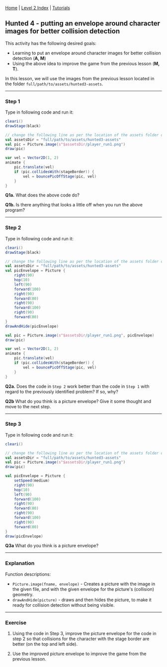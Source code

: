 <div class="nav">
  <a href="../../index.html">Home</a> | <a href="index.html">Level 2 Index</a> | <a href="../../tutorials-index.html">Tutorials</a>
</div>

## Hunted 4 - putting an envelope around character images for better collision detection

This activity has the following desired goals:
* Learning to put an envelope around character images for better collision detection (**A, M**)
* Using the above idea to improve the game from the previous lesson  (**M, T**).


In this lesson, we will use the images from the previous lesson located in the folder `full/path/to/assets/hunted3-assets`.

---

### Step 1
Type in following code and run it:

```scala
cleari()
drawStage(black)

// change the following line as per the location of the assets folder on your computer
val assetsDir = "full/path/to/assets/hunted3-assets"
val pic = Picture.image(s"$assetsDir/player_run1.png")
draw(pic)

var vel = Vector2D(1, 2)
animate {
    pic.translate(vel)
    if (pic.collidesWith(stageBorder)) {
        vel = bouncePicOffStage(pic, vel)
    }
}
```

**Q1a.** What does the above code do?

**Q1b.** Is there anything that looks a little off when you run the above program?

---

### Step 2
Type in following code and run it:

```scala
cleari()
drawStage(black)

// change the following line as per the location of the assets folder on your computer
val assetsDir = "full/path/to/assets/hunted3-assets"
val picEnvelope = Picture {
    right(90)
    hop(10)
    left(90)
    forward(100)
    right(90)
    forward(80)
    right(90)
    forward(100)
    right(90)
    forward(80)
}
drawAndHide(picEnvelope)

val pic = Picture.image(s"$assetsDir/player_run1.png", picEnvelope)
draw(pic)

var vel = Vector2D(1, 2)
animate {
    pic.translate(vel)
    if (pic.collidesWith(stageBorder)) {
        vel = bouncePicOffStage(pic, vel)
    }
}
```

**Q2a.** Does the code in `Step 2` work better than the code in `Step 1` with regard to the previously identified problem? If so, why?

**Q2b** What do you think is a picture envelope? Give it some thought and move to the next step.

---

### Step 3
Type in following code and run it:

```scala
cleari()

// change the following line as per the location of the assets folder on your computer
val assetsDir = "full/path/to/assets/hunted3-assets"
val pic = Picture.image(s"$assetsDir/player_run1.png")
draw(pic)

val picEnvelope = Picture {
    setSpeed(medium)
    right(90)
    hop(10)
    left(90)
    forward(100)
    right(90)
    forward(80)
    right(90)
    forward(100)
    right(90)
    forward(80)
}
draw(picEnvelope)
```

**Q3a** What do you think is a picture envelope?

---

### Explanation
Function descriptions:
* `Picture.image(fname, envelope)` - Creates a picture with the image in the given file, and with the given envelope for the picture's (collision) geometry.
* `drawAndHide(picture)` - draws and then hides the picture, to make it ready for collision detection without being visible.

---

### Exercise

1. Using the code in Step 3, improve the picture envelope for the code in step 2 so that collisions for the character with the stage border are better (on the top and left side).

2. Use the improved picture envelope to improve the game from the previous lesson.